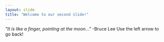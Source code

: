 ```yaml
---
layout: slide
title: "Welcome to our second slide!"
---
```

*"It is like a finger, pointing at the moon..."*
-Bruce Lee
Use the left arrow to go back!
